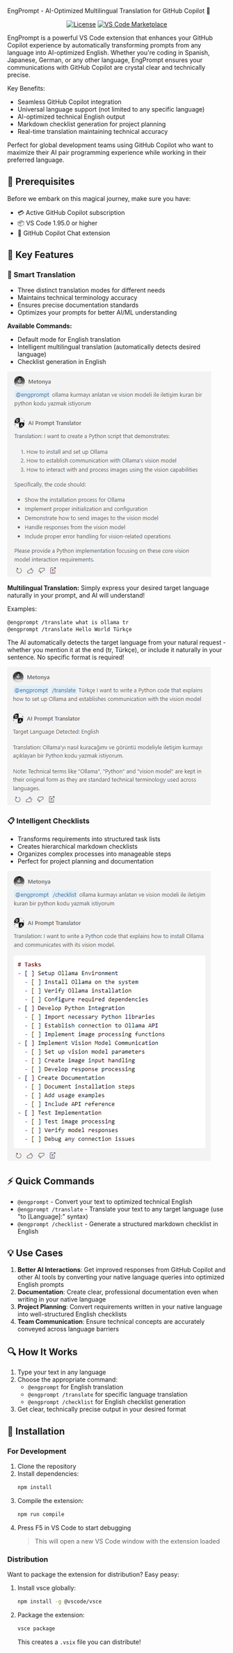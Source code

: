 EngPrompt - AI-Optimized Multilingual Translation for GitHub Copilot 🚀

<div align="center">

[![License](https://img.shields.io/badge/License-MIT-green.svg)](https://opensource.org/licenses/MIT)
[![VS Code Marketplace](https://img.shields.io/visual-studio-marketplace/v/Metonya.engprompt?color=blue&logo=visual-studio-code)](https://marketplace.visualstudio.com/items?itemName=Metonya.engprompt)

</div>

EngPrompt is a powerful VS Code extension that enhances your GitHub Copilot experience by automatically transforming prompts from any language into AI-optimized English. Whether you're coding in Spanish, Japanese, German, or any other language, EngPrompt ensures your communications with GitHub Copilot are crystal clear and technically precise.

Key Benefits:
- Seamless GitHub Copilot integration
- Universal language support (not limited to any specific language)
- AI-optimized technical English output
- Markdown checklist generation for project planning
- Real-time translation maintaining technical accuracy

Perfect for global development teams using GitHub Copilot who want to maximize their AI pair programming experience while working in their preferred language.

## 🎯 Prerequisites

Before we embark on this magical journey, make sure you have:

- 💳 Active GitHub Copilot subscription
- 📦 VS Code 1.95.0 or higher
- 🤖 GitHub Copilot Chat extension

## 🌟 Key Features

### 🔄 Smart Translation
- Three distinct translation modes for different needs
- Maintains technical terminology accuracy
- Ensures precise documentation standards
- Optimizes your prompts for better AI/ML understanding

**Available Commands:**
- Default mode for English translation
- Intelligent multilingual translation (automatically detects desired language)
- Checklist generation in English

![Engprompt Demo](https://raw.githubusercontent.com/Metonya/EngPrompt/main/images/engprompt.png)

**Multilingual Translation:**
Simply express your desired target language naturally in your prompt, and AI will understand!

Examples:
```
@engprompt /translate what is ollama tr
@engprompt /translate Hello World Türkçe
```

The AI automatically detects the target language from your natural request - whether you mention it at the end (tr, Türkçe),
or include it naturally in your sentence. No specific format is required!

![Translation Demo](https://raw.githubusercontent.com/Metonya/EngPrompt/main/images/translate.png)

### 📋 Intelligent Checklists
- Transforms requirements into structured task lists
- Creates hierarchical markdown checklists
- Organizes complex processes into manageable steps
- Perfect for project planning and documentation

![Checklist Demo](https://raw.githubusercontent.com/Metonya/EngPrompt/main/images/checklist.png)

## ⚡ Quick Commands

- `@engprompt` - Convert your text to optimized technical English
- `@engprompt /translate` - Translate your text to any target language (use "to [Language]:" syntax)
- `@engprompt /checklist` - Generate a structured markdown checklist in English

## 💡 Use Cases

1. **Better AI Interactions**: Get improved responses from GitHub Copilot and other AI tools by converting your native language queries into optimized English prompts
2. **Documentation**: Create clear, professional documentation even when writing in your native language
3. **Project Planning**: Convert requirements written in your native language into well-structured English checklists
4. **Team Communication**: Ensure technical concepts are accurately conveyed across language barriers

## 🔍 How It Works

1. Type your text in any language
2. Choose the appropriate command:
   - `@engprompt` for English translation
   - `@engprompt /translate` for specific language translation
   - `@engprompt /checklist` for English checklist generation
3. Get clear, technically precise output in your desired format

## 🚀 Installation

### For Development

1. Clone the repository
2. Install dependencies:
   ```bash
   npm install
   ```
3. Compile the extension:
   ```bash
   npm run compile
   ```
4. Press F5 in VS Code to start debugging
   > This will open a new VS Code window with the extension loaded

### Distribution

Want to package the extension for distribution? Easy peasy:

1. Install vsce globally:
   ```bash
   npm install -g @vscode/vsce
   ```
2. Package the extension:
   ```bash
   vsce package
   ```
   This creates a `.vsix` file you can distribute!
